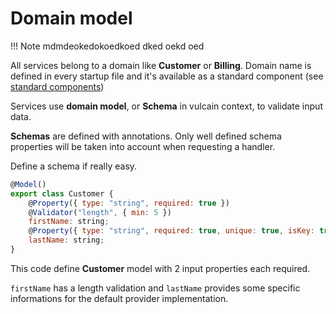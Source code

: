 # Domain model

!!! Note
  mdmdeokedokoedkoed dked oekd oed


All services belong to a domain like **Customer** or **Billing**. Domain name is defined in every startup file and
it's available as a standard component (see [standard components](/reference/injection/#predefined-components))

Services use **domain model**, or **Schema** in vulcain context, to validate input data.

**Schemas** are defined with annotations. Only well defined schema properties will be taken into account when requesting a handler.

Define a schema if really easy.

```js
@Model()
export class Customer {
    @Property({ type: "string", required: true })
    @Validator("length", { min: 5 })
    firstName: string;
    @Property({ type: "string", required: true, unique: true, isKey: true })
    lastName: string;
}
```

This code define **Customer** model with 2 input properties each required.

```firstName``` has a length validation and ```lastName``` provides some specific informations for the
default provider implementation.

